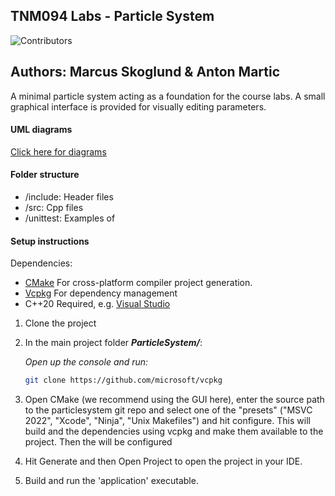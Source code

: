 ## TNM094 Labs - Particle System

![Contributors](https://img.shields.io/badge/contributors-3-green)

## Authors: Marcus Skoglund & Anton Martic

A minimal particle system acting as a foundation for the course labs.
A small graphical interface is provided for visually editing parameters.

#### UML diagrams
[Click here for diagrams](https://drive.google.com/file/d/1VYjRpuxV53BEmxqkvz2iq4STdPoqGKrt/view?usp=sharing)

#### Folder structure

- /include: Header files
- /src: Cpp files
- /unittest: Examples of

#### Setup instructions

Dependencies:

- [CMake](https://cmake.org/download/) For cross-platform compiler project generation.
- [Vcpkg](https://github.com/microsoft/vcpkg) For dependency management
- C++20 Required, e.g. [Visual Studio](https://visualstudio.microsoft.com/downloads/)

1.  Clone the project

2.  In the main project folder **_ParticleSystem/_**:

    _Open up the console and run:_

    ```bash
    git clone https://github.com/microsoft/vcpkg
    ```

3.  Open CMake (we recommend using the GUI here), enter the source path to the particlesystem git repo
    and select one of the "presets" ("MSVC 2022", "Xcode", "Ninja", "Unix Makefiles")
    and hit configure. This will build and the dependencies using vcpkg and make them available to
    the project. Then the will be configured

4.  Hit Generate and then Open Project to open the project in your IDE.

5.  Build and run the 'application' executable.
